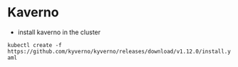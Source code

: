 # Kaverno

- install kaverno in the cluster

`kubectl create -f https://github.com/kyverno/kyverno/releases/download/v1.12.0/install.yaml`